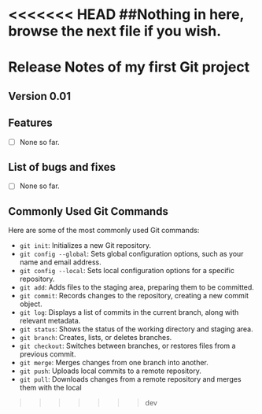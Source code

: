 <<<<<<< HEAD
##Nothing in here, browse the next file if you wish.
=======
# Release Notes of my first Git project

## Version 0.01

## Features
- [ ] None so far.

## List of bugs and fixes
- [ ] None so far.

## Commonly Used Git Commands
Here are some of the most commonly used Git commands:

- `git init`: Initializes a new Git repository.
- `git config --global`: Sets global configuration options, such as your name and email address.
- `git config --local`: Sets local configuration options for a specific repository.
- `git add`: Adds files to the staging area, preparing them to be committed.
- `git commit`: Records changes to the repository, creating a new commit object.
- `git log`: Displays a list of commits in the current branch, along with relevant metadata.
- `git status`: Shows the status of the working directory and staging area.
- `git branch`: Creates, lists, or deletes branches.
- `git checkout`: Switches between branches, or restores files from a previous commit.
- `git merge`: Merges changes from one branch into another.
- `git push`: Uploads local commits to a remote repository.
- `git pull`: Downloads changes from a remote repository and merges them with the local
>>>>>>> dev
